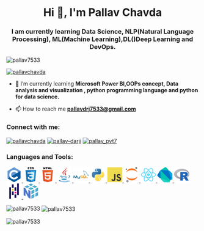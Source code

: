 <h1 align="center">Hi 👋, I'm Pallav Chavda</h1>
<h3 align="center">I am currently learning Data Science, NLP(Natural Language Processing), ML(Machine Learning),DL()Deep Learning and DevOps.</h3>


<p align="left"> <img src="https://komarev.com/ghpvc/?username=pallav7533&label=Profile%20views&color=0e75b6&style=flat" alt="pallav7533" /> </p>

<p align="left"> <a href="https://twitter.com/pallavchavda" target="blank"><img src="https://img.shields.io/twitter/follow/pallavchavda?logo=twitter&style=for-the-badge" alt="pallavchavda" /></a> </p>

- 🌱 I’m currently learning **Microsoft Power BI,OOPs concept, Data analysis and visualization , python programming language and python for data science.**

- 📫 How to reach me **pallavdrj7533@gmail.com**

<h3 align="left">Connect with me:</h3>
<p align="left">
<a href="https://twitter.com/pallavchavda" target="blank"><img align="center" src="https://raw.githubusercontent.com/rahuldkjain/github-profile-readme-generator/master/src/images/icons/Social/twitter.svg" alt="pallavchavda" height="30" width="40" /></a>
<a href="https://linkedin.com/in/pallav-darji" target="blank"><img align="center" src="https://raw.githubusercontent.com/rahuldkjain/github-profile-readme-generator/master/src/images/icons/Social/linked-in-alt.svg" alt="pallav-darji" height="30" width="40" /></a>
<a href="https://instagram.com/pallav_pvt7" target="blank"><img align="center" src="https://raw.githubusercontent.com/rahuldkjain/github-profile-readme-generator/master/src/images/icons/Social/instagram.svg" alt="pallav_pvt7" height="30" width="40" /></a>
</p>

<h3 align="left">Languages and Tools:</h3>
<p align="left"> <a href="https://www.cprogramming.com/" target="_blank" rel="noreferrer"> <img src="https://raw.githubusercontent.com/devicons/devicon/master/icons/c/c-original.svg" alt="c" width="40" height="40"/> </a> 
 <a href="https://www.w3schools.com/css/" target="_blank" rel="noreferrer"> <img src="https://raw.githubusercontent.com/devicons/devicon/master/icons/css3/css3-original-wordmark.svg" alt="css3" width="40" height="40"/> </a>
 <a href="https://www.w3.org/html/" target="_blank" rel="noreferrer"> <img src="https://raw.githubusercontent.com/devicons/devicon/master/icons/html5/html5-original-wordmark.svg" alt="html5" width="40" height="40"/> </a> 
  <a href="https://www.java.com" target="_blank" rel="noreferrer"> <img src="https://raw.githubusercontent.com/devicons/devicon/master/icons/java/java-original.svg" alt="java" width="40" height="40"/> </a>
 <a href="https://www.mysql.com/" target="_blank" rel="noreferrer"> <img src="https://raw.githubusercontent.com/devicons/devicon/master/icons/mysql/mysql-original-wordmark.svg" alt="mysql" width="40" height="40"/> </a> 
  <a href="https://www.python.org" target="_blank" rel="noreferrer"> <img src="https://raw.githubusercontent.com/devicons/devicon/master/icons/python/python-original.svg" alt="python" width="40" height="40"/> </a>
 <a href="https://www.javascript.com/" target="_blank" rel="noreferrer"> <img src="https://raw.githubusercontent.com/devicons/devicon/master/icons/javascript/javascript-original.svg" alt="javascript" width="40" height="40"/> </a><a href="https://jupyter.org/" target="_blank" rel="noreferrer"> <img src="https://raw.githubusercontent.com/devicons/devicon/master/icons/jupyter/jupyter-original.svg" alt="jupyter" width="40" height="40"/> </a>
 <a href="https://react.dev/" target="_blank" rel="noreferrer"> <img src="https://raw.githubusercontent.com/devicons/devicon/master/icons/react/react-original.svg" alt="react" width="40" height="40"/> </a>
 <a href="https://dart.dev/" target="_blank" rel="noreferrer"> <img src="https://raw.githubusercontent.com/devicons/devicon/master/icons/dart/dart-original.svg" alt="dart" width="40" height="40"/> </a> 
 <a href="https://www.r-project.org/" target="_blank" rel="noreferrer"> <img src="https://raw.githubusercontent.com/devicons/devicon/master/icons/r/r-original.svg" alt="r" width="40" height="40"/> </a> 
 <a href="https://pandas.pydata.org/" target="_blank" rel="noreferrer"> <img src="https://raw.githubusercontent.com/devicons/devicon/master/icons/pandas/pandas-original.svg" alt="r" width="40" height="40"/> </a>
<a href="https://numpy.org/" target="_blank" rel="noreferrer"> <img src="https://raw.githubusercontent.com/devicons/devicon/master/icons/numpy/numpy-original.svg" alt="r" width="40" height="40"/> </a>
</p>

<p><img align="left" src="https://github-readme-stats.vercel.app/api/top-langs?username=pallav7533&show_icons=true&locale=en&layout=compact" alt="pallav7533" /></p>

<p>&nbsp;<img align="center" src="https://github-readme-stats.vercel.app/api?username=pallav7533&show_icons=true&locale=en" alt="pallav7533" /></p>

<p><img align="center" src="https://github-readme-streak-stats.herokuapp.com/?user=pallav7533&" alt="pallav7533" /></p>

 
